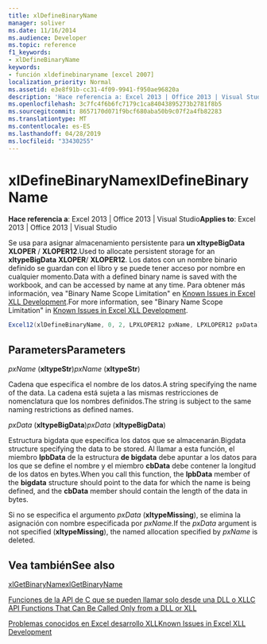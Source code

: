 ```yaml
---
title: xlDefineBinaryName
manager: soliver
ms.date: 11/16/2014
ms.audience: Developer
ms.topic: reference
f1_keywords:
- xlDefineBinaryName
keywords:
- función xldefinebinaryname [excel 2007]
localization_priority: Normal
ms.assetid: e3e8f91b-cc31-4f09-9941-f950ae96820a
description: 'Hace referencia a: Excel 2013 | Office 2013 | Visual Studio'
ms.openlocfilehash: 3c7fc4f6b6fc7179c1ca84043895273b2781f8b5
ms.sourcegitcommit: 8657170d071f9bcf680aba50b9c07f2a4fb82283
ms.translationtype: MT
ms.contentlocale: es-ES
ms.lasthandoff: 04/28/2019
ms.locfileid: "33430255"
---
```

# <a name="xldefinebinaryname"></a><span data-ttu-id="9faab-104">xlDefineBinaryName</span><span class="sxs-lookup"><span data-stu-id="9faab-104">xlDefineBinaryName</span></span>

 <span data-ttu-id="9faab-105">**Hace referencia a**: Excel 2013 | Office 2013 | Visual Studio</span><span class="sxs-lookup"><span data-stu-id="9faab-105">**Applies to**: Excel 2013 | Office 2013 | Visual Studio</span></span> 
  
<span data-ttu-id="9faab-106">Se usa para asignar almacenamiento persistente para **un xltypeBigData** **XLOPER** /  **XLOPER12**.</span><span class="sxs-lookup"><span data-stu-id="9faab-106">Used to allocate persistent storage for an **xltypeBigData** **XLOPER**/ **XLOPER12**.</span></span> <span data-ttu-id="9faab-107">Los datos con un nombre binario definido se guardan con el libro y se puede tener acceso por nombre en cualquier momento.</span><span class="sxs-lookup"><span data-stu-id="9faab-107">Data with a defined binary name is saved with the workbook, and can be accessed by name at any time.</span></span> <span data-ttu-id="9faab-108">Para obtener más información, vea "Binary Name Scope Limitation" en [Known Issues in Excel XLL Development](known-issues-in-excel-xll-development.md).</span><span class="sxs-lookup"><span data-stu-id="9faab-108">For more information, see "Binary Name Scope Limitation" in [Known Issues in Excel XLL Development](known-issues-in-excel-xll-development.md).</span></span>
  
```cs
Excel12(xlDefineBinaryName, 0, 2, LPXLOPER12 pxName, LPXLOPER12 pxData);
```

## <a name="parameters"></a><span data-ttu-id="9faab-109">Parameters</span><span class="sxs-lookup"><span data-stu-id="9faab-109">Parameters</span></span>

 <span data-ttu-id="9faab-110">_pxName_ (**xltypeStr**)</span><span class="sxs-lookup"><span data-stu-id="9faab-110">_pxName_ (**xltypeStr**)</span></span>
  
<span data-ttu-id="9faab-111">Cadena que especifica el nombre de los datos.</span><span class="sxs-lookup"><span data-stu-id="9faab-111">A string specifying the name of the data.</span></span> <span data-ttu-id="9faab-112">La cadena está sujeta a las mismas restricciones de nomenclatura que los nombres definidos.</span><span class="sxs-lookup"><span data-stu-id="9faab-112">The string is subject to the same naming restrictions as defined names.</span></span>
  
 <span data-ttu-id="9faab-113">_pxData_ (**xltypeBigData**)</span><span class="sxs-lookup"><span data-stu-id="9faab-113">_pxData_ (**xltypeBigData**)</span></span>
  
<span data-ttu-id="9faab-114">Estructura bigdata que especifica los datos que se almacenarán.</span><span class="sxs-lookup"><span data-stu-id="9faab-114">Bigdata structure specifying the data to be stored.</span></span> <span data-ttu-id="9faab-115">Al llamar a esta función, el miembro **lpbData** de la estructura **de bigdata** debe apuntar a los datos para los que se define el nombre y el miembro **cbData** debe contener la longitud de los datos en bytes.</span><span class="sxs-lookup"><span data-stu-id="9faab-115">When you call this function, the **lpbData** member of the **bigdata** structure should point to the data for which the name is being defined, and the **cbData** member should contain the length of the data in bytes.</span></span> 
  
<span data-ttu-id="9faab-116">Si no se especifica el argumento _pxData_ (**xltypeMissing**), se elimina la asignación con nombre especificada por _pxName._</span><span class="sxs-lookup"><span data-stu-id="9faab-116">If the  _pxData_ argument is not specified (**xltypeMissing**), the named allocation specified by  _pxName_ is deleted.</span></span> 
  
## <a name="see-also"></a><span data-ttu-id="9faab-117">Vea también</span><span class="sxs-lookup"><span data-stu-id="9faab-117">See also</span></span>



[<span data-ttu-id="9faab-118">xlGetBinaryName</span><span class="sxs-lookup"><span data-stu-id="9faab-118">xlGetBinaryName</span></span>](xlgetbinaryname.md)


[<span data-ttu-id="9faab-119">Funciones de la API de C que se pueden llamar solo desde una DLL o XLL</span><span class="sxs-lookup"><span data-stu-id="9faab-119">C API Functions That Can Be Called Only from a DLL or XLL</span></span>](c-api-functions-that-can-be-called-only-from-a-dll-or-xll.md)
  
[<span data-ttu-id="9faab-120">Problemas conocidos en Excel desarrollo XLL</span><span class="sxs-lookup"><span data-stu-id="9faab-120">Known Issues in Excel XLL Development</span></span>](known-issues-in-excel-xll-development.md)

